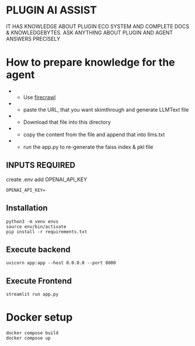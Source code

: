 # PLUGIN AI ASSIST

IT HAS KNOWLEDGE ABOUT PLUGIN ECO SYSTEM AND COMPLETE DOCS & KNOWLEDGEBYTES. ASK ANYTHING ABOUT PLUGIN AND AGENT ANSWERS PRECISELY

# How to prepare knowledge for the agent

- * Use [firecrawl](https://llmstxt.firecrawl.dev/)
- * paste the URL, that you want skimthrough and generate LLMText file
- * Download that file into this directory
- * copy the content from the file and append that into llms.txt
- * run the app.py to re-generate the faiss index & pkl file

## INPUTS REQUIRED
create .env
add OPENAI_API_KEY
```
OPENAI_API_KEY=
```

## Installation

```
python3 -m venv envs
source env/bin/activate
pip install -r requirements.txt
```

## Execute backend

```
uvicorn app:app --host 0.0.0.0 --port 8000
```

## Execute Frontend

```
streamlit run app.py    
```


# Docker setup

```
docker compose build
docker compose up
```